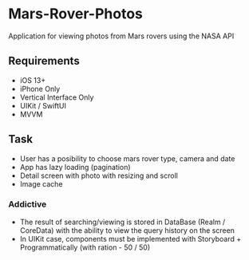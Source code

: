 # Mars-Rover-Photos

Application for viewing photos from Mars rovers using the NASA API

## Requirements
- iOS 13+
- iPhone Only
- Vertical Interface Only
- UIKit / SwiftUI
- MVVM

## Task

- User has a posibility to choose mars rover type, camera and date
- App has lazy loading (pagination)
- Detail screen with photo with resizing and scroll
- Image cache

### Addictive

- The result of searching/viewing is stored in DataBase (Realm / CoreData) with the ability to view the query history on the screen
- In UIKit case, components must be implemented with Storyboard + Programmatically (with ration - 50 / 50)
